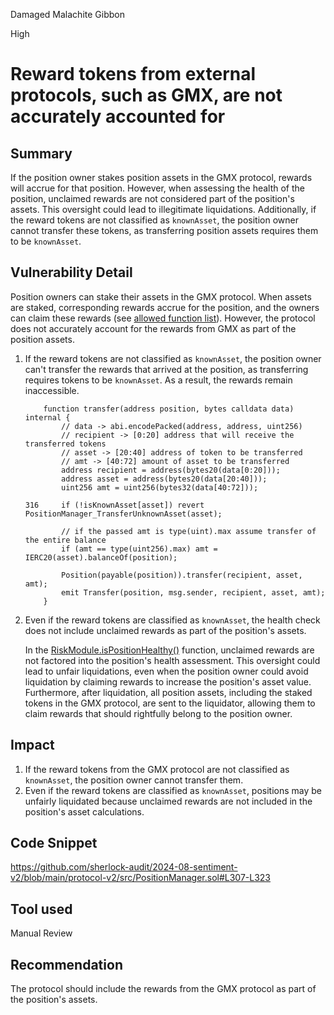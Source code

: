Damaged Malachite Gibbon

High

# Reward tokens from external protocols, such as GMX, are not accurately accounted for

## Summary

If the position owner stakes position assets in the GMX protocol, rewards will accrue for that position. However, when assessing the health of the position, unclaimed rewards are not considered part of the position's assets. This oversight could lead to illegitimate liquidations. Additionally, if the reward tokens are not classified as `knownAsset`, the position owner cannot transfer these tokens, as transferring position assets requires them to be `knownAsset`.

## Vulnerability Detail

Position owners can stake their assets in the GMX protocol. When assets are staked, corresponding rewards accrue for the position, and the owners can claim these rewards (see [allowed function list](https://gist.github.com/ruvaag/58c9fc2e5c139451c83c21fda27b77a2)). However, the protocol does not accurately account for the rewards from GMX as part of the position assets.

1. If the reward tokens are not classified as `knownAsset`, the position owner can't transfer the rewards that arrived at the position, as transferring requires tokens to be `knownAsset`. As a result, the rewards remain inaccessible.
    ```solidity
        function transfer(address position, bytes calldata data) internal {
            // data -> abi.encodePacked(address, address, uint256)
            // recipient -> [0:20] address that will receive the transferred tokens
            // asset -> [20:40] address of token to be transferred
            // amt -> [40:72] amount of asset to be transferred
            address recipient = address(bytes20(data[0:20]));
            address asset = address(bytes20(data[20:40]));
            uint256 amt = uint256(bytes32(data[40:72]));

    316     if (!isKnownAsset[asset]) revert PositionManager_TransferUnknownAsset(asset);

            // if the passed amt is type(uint).max assume transfer of the entire balance
            if (amt == type(uint256).max) amt = IERC20(asset).balanceOf(position);

            Position(payable(position)).transfer(recipient, asset, amt);
            emit Transfer(position, msg.sender, recipient, asset, amt);
        }
    ```

2. Even if the reward tokens are classified as `knownAsset`, the health check does not include unclaimed rewards as part of the position's assets.

    In the [RiskModule.isPositionHealthy()](https://github.com/sherlock-audit/2024-08-sentiment-v2/blob/main/protocol-v2/src/RiskModule.sol#L67-L85) function, unclaimed rewards are not factored into the position's health assessment. This oversight could lead to unfair liquidations, even when the position owner could avoid liquidation by claiming rewards to increase the position's asset value. Furthermore, after liquidation, all position assets, including the staked tokens in the GMX protocol, are sent to the liquidator, allowing them to claim rewards that should rightfully belong to the position owner.

## Impact

1. If the reward tokens from the GMX protocol are not classified as `knownAsset`, the position owner cannot transfer them.
2. Even if the reward tokens are classified as `knownAsset`, positions may be unfairly liquidated because unclaimed rewards are not included in the position's asset calculations.

## Code Snippet

https://github.com/sherlock-audit/2024-08-sentiment-v2/blob/main/protocol-v2/src/PositionManager.sol#L307-L323

## Tool used

Manual Review

## Recommendation

The protocol should include the rewards from the GMX protocol as part of the position's assets.